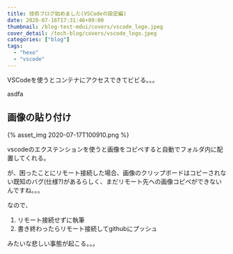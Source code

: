 ```yaml
---
title: 技術ブログ始めました(VSCodeの設定編)
date: 2020-07-16T17:31:46+09:00
thumbnail: /blog-test-mdui/covers/vscode_logo.jpeg
cover_detail: /tech-blog/covers/vscode_logo.jpeg
categories: ["blog"]
tags: 
  - "hexo"
  - "vscode"
---
```


VSCodeを使うとコンテナにアクセスできてビビる。。。

<!-- more -->

asdfa

## 画像の貼り付け

{% asset_img 2020-07-17T100910.png %}


vscodeのエクステンションを使うと画像をコピペすると自動でフォルダ内に配置してくれる。

が、困ったことにリモート接続した場合、画像のクリップボードはコピーされない既知のバグ(仕様?)があるらしく、まだリモート先への画像コピペができないんですね。。。

なので、

1. リモート接続せずに執筆
2. 書き終わったらリモート接続してgithubにプッシュ

みたいな悲しい事態が起こる。。。